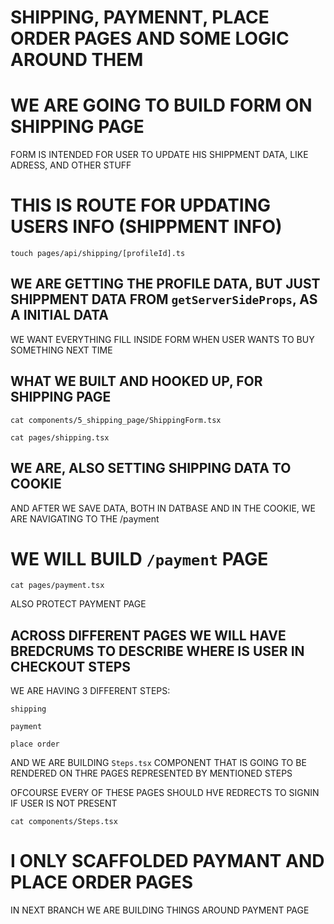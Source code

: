 # SHIPPING, PAYMENNT, PLACE ORDER PAGES AND SOME LOGIC AROUND THEM

# WE ARE GOING TO BUILD FORM ON SHIPPING PAGE

FORM IS INTENDED FOR USER TO UPDATE HIS SHIPPMENT DATA, LIKE ADRESS, AND OTHER STUFF

# THIS IS ROUTE FOR UPDATING USERS INFO (SHIPPMENT INFO)

```
touch pages/api/shipping/[profileId].ts
```

## WE ARE GETTING THE PROFILE DATA, BUT JUST SHIPPMENT DATA FROM `getServerSideProps`, AS A INITIAL DATA

WE WANT EVERYTHING FILL INSIDE FORM WHEN USER WANTS TO BUY SOMETHING NEXT TIME

## WHAT WE BUILT AND HOOKED UP, FOR SHIPPING PAGE

```
cat components/5_shipping_page/ShippingForm.tsx
```

```
cat pages/shipping.tsx
```

## WE ARE, ALSO SETTING SHIPPING DATA TO COOKIE

AND AFTER WE SAVE DATA, BOTH IN DATBASE AND IN THE COOKIE, WE ARE NAVIGATING TO THE /payment

# WE WILL BUILD `/payment` PAGE

```
cat pages/payment.tsx
```

ALSO PROTECT PAYMENT PAGE

## ACROSS DIFFERENT PAGES WE WILL HAVE BREDCRUMS TO DESCRIBE WHERE IS USER IN CHECKOUT STEPS

WE ARE HAVING 3 DIFFERENT STEPS:

`shipping`

`payment`

`place order`

AND WE ARE BUILDING `Steps.tsx` COMPONENT THAT IS GOING TO BE RENDERED ON THRE PAGES REPRESENTED BY MENTIONED STEPS

OFCOURSE EVERY OF THESE PAGES SHOULD HVE REDRECTS TO SIGNIN IF USER IS NOT PRESENT

```
cat components/Steps.tsx
```

# I ONLY SCAFFOLDED PAYMANT AND PLACE ORDER PAGES

IN NEXT BRANCH WE ARE BUILDING THINGS AROUND PAYMENT PAGE